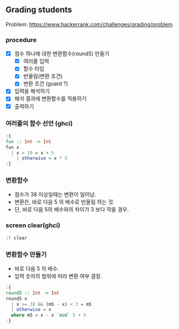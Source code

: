 ## Grading students
Problem: https://www.hackerrank.com/challenges/grading/problem

### procedure
- [x] 점수 하나에 대한 변환함수(round5)  만들기
	- [x] 여러줄 입력
	- [x] 함수 타입
	- [x] 반올림(변환 조건)
	- [x] 변환 조건 (guard ?)
- [x] 입력을 해석하기 
- [x] 해석 결과에 변환함수를 적용하기
- [x] 출력하기

### 여러줄의 함수 선언 (ghci)
```haskell
:{
fun :: Int -> Int
fun x
  | x > 10 = x + 5
	| otherwise = x * 5
:}
```

### 변환함수
- 점수가 38 이상일때는 변환이 일어남.
- 변환은, 바로 다음 5 의 배수로 반올림 하는 것.
- 단, 바로 다음 5의 배수와의 차이가 3 보다 작을 경우.

### screen clear(ghci)
```bash
:! clear
```

### 변환함수 만들기
- 바로 다음 5 의 배수.
- 입력 숫자의 범위에 따라 변환 여부 결정.

```haskell
:{
round5 :: Int -> Int
round5 x
  | x >= 38 && (m5 - x) < 3 = m5
  | otherwise = x
  where m5 = x - x `mod` 5 + 5
:}
```

